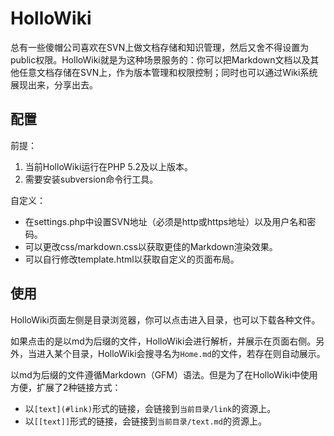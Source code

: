 # HolloWiki

总有一些傻帽公司喜欢在SVN上做文档存储和知识管理，然后又舍不得设置为public权限。HolloWiki就是为这种场景服务的：你可以把Markdown文档以及其他任意文档存储在SVN上，作为版本管理和权限控制；同时也可以通过Wiki系统展现出来，分享出去。

## 配置

前提：
1. 当前HolloWiki运行在PHP 5.2及以上版本。
2. 需要安装subversion命令行工具。

自定义：
* 在settings.php中设置SVN地址（必须是http或https地址）以及用户名和密码。
* 可以更改css/markdown.css以获取更佳的Markdown渲染效果。
* 可以自行修改template.html以获取自定义的页面布局。

## 使用

HolloWiki页面左侧是目录浏览器，你可以点击进入目录，也可以下载各种文件。

如果点击的是以md为后缀的文件，HolloWiki会进行解析，并展示在页面右侧。另外，当进入某个目录，HolloWiki会搜寻名为`Home.md`的文件，若存在则自动展示。

以md为后缀的文件遵循Markdown（GFM）语法。但是为了在HolloWiki中使用方便，扩展了2种链接方式：

* 以`[text](#link)`形式的链接，会链接到`当前目录/link`的资源上。
* 以`[[text]]`形式的链接，会链接到`当前目录/text.md`的资源上。

